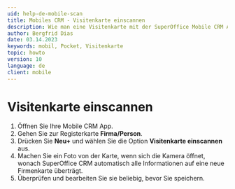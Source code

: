 ```yaml
---
uid: help-de-mobile-scan
title: Mobiles CRM - Visitenkarte einscannen
description: Wie man eine Visitenkarte mit der SuperOffice Mobile CRM App einscannt.
author: Bergfrid Dias
date: 03.14.2023
keywords: mobil, Pocket, Visitenkarte
topic: howto
version: 10
language: de
client: mobile
---
```


# Visitenkarte einscannen

1. Öffnen Sie Ihre Mobile CRM App.
1. Gehen Sie zur Registerkarte **Firma/Person**.
1. Drücken Sie **Neu+** und wählen Sie die Option **Visitenkarte einscannen** aus.
1. Machen Sie ein Foto von der Karte, wenn sich die Kamera öffnet, wonach SuperOffice CRM automatisch alle Informationen auf eine neue Firmenkarte überträgt.
1. Überprüfen und bearbeiten Sie sie beliebig, bevor Sie speichern.

<!-- Referenced links -->

<!-- Referenced images -->
